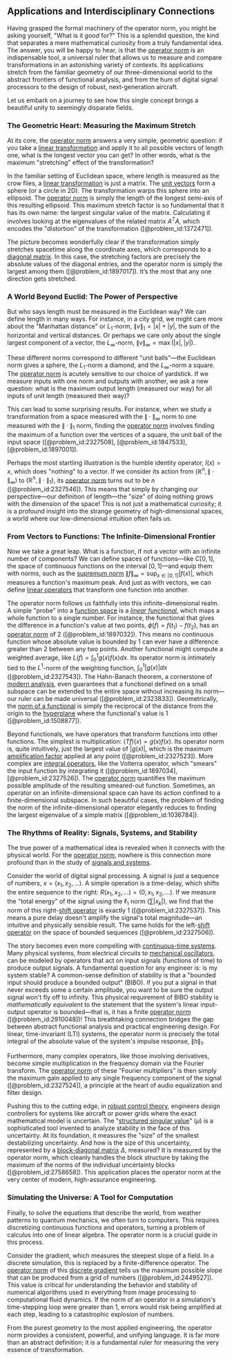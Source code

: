 ## Applications and Interdisciplinary Connections

Having grasped the formal machinery of the operator norm, you might be asking yourself, "What is it *good* for?" This is a splendid question, the kind that separates a mere mathematical curiosity from a truly fundamental idea. The answer, you will be happy to hear, is that the [operator norm](@article_id:145733) is an indispensable tool, a universal ruler that allows us to measure and compare transformations in an astonishing variety of contexts. Its applications stretch from the familiar geometry of our three-dimensional world to the abstract frontiers of functional analysis, and from the hum of digital signal processors to the design of robust, next-generation aircraft.

Let us embark on a journey to see how this single concept brings a beautiful unity to seemingly disparate fields.

### The Geometric Heart: Measuring the Maximum Stretch

At its core, the [operator norm](@article_id:145733) answers a very simple, geometric question: if you take a [linear transformation](@article_id:142586) and apply it to all possible vectors of length one, what is the longest vector you can get? In other words, what is the maximum "stretching" effect of the transformation?

In the familiar setting of Euclidean space, where length is measured as the crow flies, a [linear transformation](@article_id:142586) is just a matrix. The [unit vectors](@article_id:165413) form a sphere (or a circle in 2D). The transformation warps this sphere into an ellipsoid. The [operator norm](@article_id:145733) is simply the length of the longest semi-axis of this resulting ellipsoid. This maximum stretch factor is so fundamental that it has its own name: the largest singular value of the matrix. Calculating it involves looking at the eigenvalues of the related matrix $A^T A$, which encodes the "distortion" of the transformation ([@problem_id:1372471]).

The picture becomes wonderfully clear if the transformation simply stretches spacetime along the coordinate axes, which corresponds to a [diagonal matrix](@article_id:637288). In this case, the stretching factors are precisely the absolute values of the diagonal entries, and the operator norm is simply the largest among them ([@problem_id:1897017]). It’s the most that any one direction gets stretched.

### A World Beyond Euclid: The Power of Perspective

But who says length must be measured in the Euclidean way? We can define length in many ways. For instance, in a city grid, we might care more about the "Manhattan distance" or $L_1$-norm, $\|v\|_1 = |x| + |y|$, the sum of the horizontal and vertical distances. Or perhaps we care only about the single largest component of a vector, the $L_\infty$-norm, $\|v\|_\infty = \max(|x|, |y|)$.

These different norms correspond to different "unit balls"—the Euclidean norm gives a sphere, the $L_1$-norm a diamond, and the $L_\infty$-norm a square. The [operator norm](@article_id:145733) is acutely sensitive to our choice of yardstick. If we measure inputs with one norm and outputs with another, we ask a new question: what is the maximum output length (measured our way) for all inputs of unit length (measured their way)?

This can lead to some surprising results. For instance, when we study a transformation from a space measured with the $\|\cdot\|_\infty$ norm to one measured with the $\|\cdot\|_1$ norm, finding the [operator norm](@article_id:145733) involves finding the maximum of a function over the vertices of a square, the unit ball of the input space ([@problem_id:2327508], [@problem_id:1847533], [@problem_id:1897001]).

Perhaps the most startling illustration is the humble identity operator, $I(x) = x$, which does "nothing" to a vector. If we consider its action from $(\mathbb{R}^n, \|\cdot\|_\infty)$ to $(\mathbb{R}^n, \|\cdot\|_1)$, its [operator norm](@article_id:145733) turns out to be $n$ ([@problem_id:2327546]). This means that simply by changing our perspective—our definition of length—the "size" of doing nothing grows with the dimension of the space! This is not just a mathematical curiosity; it is a profound insight into the strange geometry of high-dimensional spaces, a world where our low-dimensional intuition often fails us.

### From Vectors to Functions: The Infinite-Dimensional Frontier

Now we take a great leap. What is a function, if not a vector with an infinite number of components? We can define spaces of functions—like $C[0,1]$, the space of continuous functions on the interval $[0,1]$—and equip them with norms, such as the [supremum norm](@article_id:145223) $\|f\|_\infty = \sup_{x \in [0,1]} |f(x)|$, which measures a function's maximum peak. And just as with vectors, we can define [linear operators](@article_id:148509) that transform one function into another.

The operator norm follows us faithfully into this infinite-dimensional realm. A simple "probe" into a [function space](@article_id:136396) is a *[linear functional](@article_id:144390)*, which maps a whole function to a single number. For instance, the functional that gives the difference in a function's value at two points, $\phi(f) = f(t_1) - f(t_2)$, has an [operator norm](@article_id:145733) of 2 ([@problem_id:1897032]). This means no continuous function whose absolute value is bounded by 1 can ever have a difference greater than 2 between any two points. Another functional might compute a weighted average, like $L(f) = \int_{0}^{1} g(x) f(x) dx$. Its operator norm is intimately tied to the $L^1$-norm of the weighting function, $\int_{0}^{1} |g(x)| dx$ ([@problem_id:2327543]). The Hahn-Banach theorem, a cornerstone of [modern analysis](@article_id:145754), even guarantees that a functional defined on a small subspace can be extended to the entire space without increasing its norm—our ruler can be made universal ([@problem_id:2323833]). Geometrically, the [norm of a functional](@article_id:142339) is simply the reciprocal of the distance from the origin to the [hyperplane](@article_id:636443) where the functional's value is 1 ([@problem_id:1508877]).

Beyond functionals, we have operators that transform functions into other functions. The simplest is multiplication: $(Tf)(x) = g(x)f(x)$. Its operator norm is, quite intuitively, just the largest value of $|g(x)|$, which is the maximum [amplification factor](@article_id:143821) applied at any point ([@problem_id:2327523]). More complex are [integral operators](@article_id:187196), like the Volterra operator, which "smears" the input function by integrating it ([@problem_id:1897034], [@problem_id:2327526]). The [operator norm](@article_id:145733) quantifies the maximum possible amplitude of the resulting smeared-out function. Sometimes, an operator on an infinite-dimensional space can have its action confined to a finite-dimensional subspace. In such beautiful cases, the problem of finding the norm of the infinite-dimensional operator elegantly reduces to finding the largest eigenvalue of a simple matrix ([@problem_id:1036784]).

### The Rhythms of Reality: Signals, Systems, and Stability

The true power of a mathematical idea is revealed when it connects with the physical world. For the [operator norm](@article_id:145733), nowhere is this connection more profound than in the study of [signals and systems](@article_id:273959).

Consider the world of digital signal processing. A signal is just a sequence of numbers, $x = (x_1, x_2, \dots)$. A simple operation is a time-delay, which shifts the entire sequence to the right: $R(x_1, x_2, \dots) = (0, x_1, x_2, \dots)$. If we measure the "total energy" of the signal using the $\ell_1$ norm ($\sum |x_k|$), we find that the norm of this right-[shift operator](@article_id:262619) is exactly 1 ([@problem_id:2327537]). This means a pure delay doesn't amplify the signal's total magnitude—an intuitive and physically sensible result. The same holds for the left-[shift operator](@article_id:262619) on the space of bounded sequences ([@problem_id:2327506]).

The story becomes even more compelling with [continuous-time systems](@article_id:276059). Many physical systems, from electrical circuits to [mechanical oscillators](@article_id:269541), can be modeled by operators that act on input signals (functions of time) to produce output signals. A fundamental question for any engineer is: is my system stable? A common-sense definition of stability is that a "bounded input should produce a bounded output" (BIBO). If you put a signal in that never exceeds some a certain amplitude, you want to be sure the output signal won't fly off to infinity. This physical requirement of BIBO stability is *mathematically equivalent* to the statement that the system's linear input-output operator is bounded—that is, it has a finite [operator norm](@article_id:145733) ([@problem_id:2910048])! This breathtaking connection bridges the gap between abstract functional analysis and practical engineering design. For linear, time-invariant (LTI) systems, the operator norm is precisely the total integral of the absolute value of the system's impulse response, $\|h\|_1$.

Furthermore, many complex operators, like those involving derivatives, become simple multiplication in the frequency domain via the Fourier transform. The [operator norm](@article_id:145733) of these "Fourier multipliers" is then simply the maximum gain applied to any single frequency component of the signal ([@problem_id:2327524]), a principle at the heart of audio equalization and filter design.

Pushing this to the cutting edge, in [robust control theory](@article_id:162759), engineers design controllers for systems like aircraft or power grids where the exact mathematical model is uncertain. The "[structured singular value](@article_id:271340)" ($\mu$) is a sophisticated tool invented to analyze stability in the face of this uncertainty. At its foundation, it measures the "size" of the smallest destabilizing uncertainty. And how is the size of this uncertainty, represented by a [block-diagonal matrix](@article_id:145036) $\Delta$, measured? It is measured by the operator norm, which cleanly handles the block structure by taking the maximum of the norms of the individual uncertainty blocks ([@problem_id:2758658]). This application places the operator norm at the very center of modern, high-assurance engineering.

### Simulating the Universe: A Tool for Computation

Finally, to solve the equations that describe the world, from weather patterns to quantum mechanics, we often turn to computers. This requires discretizing continuous functions and operators, turning a problem of calculus into one of linear algebra. The operator norm is a crucial guide in this process.

Consider the gradient, which measures the steepest slope of a field. In a discrete simulation, this is replaced by a finite-difference operator. The [operator norm](@article_id:145733) of this [discrete gradient](@article_id:171476) tells us the maximum possible slope that can be produced from a grid of numbers ([@problem_id:2449527]). This value is critical for understanding the behavior and stability of numerical algorithms used in everything from image processing to computational fluid dynamics. If the norm of an operator in a simulation's time-stepping loop were greater than 1, errors would risk being amplified at each step, leading to a catastrophic explosion of numbers.

From the purest geometry to the most applied engineering, the operator norm provides a consistent, powerful, and unifying language. It is far more than an abstract definition; it is a fundamental ruler for measuring the very essence of transformation.